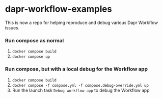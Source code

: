 # dapr-workflow-examples

This is now a repo for helping reproduce and debug various Dapr Workflow issues.


### Run compose as normal

1. `docker compose build`
2. `docker compose up`

### Run compose, but with a local debug for the Workflow app

1. `docker compose build`
2. `docker compose -f compose.yml -f compose.debug-override.yml up`
3. Run the launch task `Debug workflow app` to debug the Workflow app

